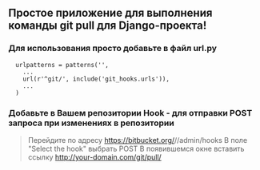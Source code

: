 ## Простое приложение для выполнения команды git pull для Django-проекта!

### Для использования просто добавьте в файл url.py
```
  urlpatterns = patterns('',
    ...
    url(r'^git/', include('git_hooks.urls')),
    ...
  )
```
### Добавьте в Вашем репозитории Hook - для отправки POST запроса при изменениях в репозитории 
  
  > Перейдите по адресу https://bitbucket.org/<YOUR LOGIN>/<REPO NAME>/admin/hooks
  > В поле "Select the hook" выбрать POST
  > В появившемся окне вставить ссылку http://your-domain.com/git/pull/
   